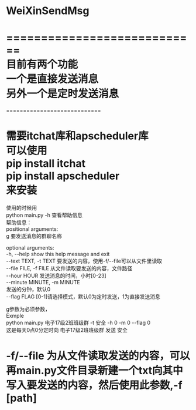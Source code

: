 # WeiXinSendMsg
============================  
目前有两个功能  
一个是直接发送消息  
另外一个是定时发送消息  
============================  
  
============================  
  
需要itchat库和apscheduler库  
可以使用  
pip install itchat  
pip install apscheduler  
来安装  
=============================  
使用的时候用  
python main.py -h 查看帮助信息  
帮助信息：   
positional arguments:  
  g                     要发送消息的群聊名称  
  
optional arguments:  
  -h, --help            show this help message and exit   
  --text TEXT, -t TEXT  要发送的内容，使用-f/--file可以从文件里读取    
  --file FILE, -f FILE  从文件读取要发送的内容，文件路径    
  --hour HOUR           发送消息的时间，小时[0-23]    
  --minute MINUTE, -m MINUTE   
                        发送的分钟，默认0  
  --flag FLAG           [0-1]请选择模式，默认0为定时发送，1为直接发送消息  
  
g参数为必须参数，  
Exmple  
 python main.py 电子17级2班班级群 -t 安全 -h 0 -m 0 --flag 0  
 这是每天0点0分定时向 电子17级2班班级群 发送 安全  
  
-f/--file 为从文件读取发送的内容，可以再main.py文件目录新建一个txt向其中写入要发送的内容，然后使用此参数,-f [path]  
============================
